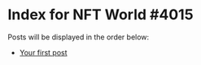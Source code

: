 # Index for NFT World #4015
Posts will be displayed in the order below:

- [Your first post](./001-first.md)

